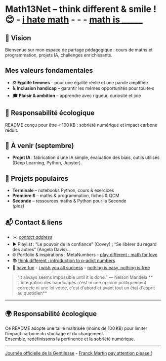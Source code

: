 # Math13Net – think different & smile ! 😊 - [i hate math](https://youtu.be/ytVneQUA5-c) - - - [math is _____](https://youtu.be/hB6bfw622fo)

## 🎯 Vision
Bienvenue sur mon espace de partage pédagogique : cours de maths et programmation, projets IA, challenges enrichissants.

## Mes valeurs fondamentales  
- **⚖️ Égalité femmes** – pour une égalité réelle et une parole amplifiée  
- **♿ Inclusion handicap** – garantir les mêmes opportunités pour tou·te·s  
- **🎓 Plaisir & ambition** – apprendre avec rigueur, curiosité et joie

## 🌱 Responsabilité écologique
README conçu pour être < 100 KB : sobriété numérique et impact carbone réduit.

## 📌 À venir (septembre)
- **Projet IA** : fabrication d’une IA simple, évaluation des biais, outils utilisés (Deep Learning, Python, Jupyter).

## 📁 Projets populaires
- **Terminale** – notebooks Python, cours & exercices  
- **Première S** – maths & programmation, fiches & QCM  
- **Seconde** – ressources maths & Python pour la Seconde  
*(pins)*

## 📬 Contact & liens
- ✉️ *[contact address](https://youtu.be/nq-dchJPXGA)*  
- ▶️ Playlist : “Le pouvoir de la confiance” (Covey) ; “Se libérer du regard des autres” (Angela Davis)…  
- 🌐 Portfolio & inspirations : MetaNumbers - [play different : math for love](https://mathforlove.com/)
- 📚 [think different : introduction to p-adict numbers](https://youtu.be/3gyHKCDq1YA?si=h53LGlX32wGySUCS)
- 🌱 [have fun](https://youtu.be/CwzjlmBLfrQ) - [i wish you all success](https://youtu.be/1bumPyvzCyo) - [nothing is easy, nothing is free](https://youtu.be/SSV2ynRScQA)

> “It always seems impossible until it is done.” — Nelson Mandela
> ** L'intégration des handicapés n'est ni une opinion politiquement correcte ni une loi votée, c'est d'abord et avant tout un état d'esprit au quotidien**  


---

## 🌍 Responsabilité écologique

Ce README adopte une taille maîtrisée (moins de 100 KB) pour limiter l’impact carbone du stockage et du chargement.  
Ensemble, redéfinissons la pertinence et la sobriété numérique.

---
[Journée officielle de la Gentilesse](https://www.journeedelagentillesse.ca/) - [Franck Martin](https://www.editions-eyrolles.com/auteurs/franck-martin)
[pay attention please !](https://youtu.be/4GEoTPQj91I?si=9idt9YRTsdtKO05v)


<!---
Math13Net/Math13Net is a ✨ special ✨ repository because its `README.md` (this file) appears on your GitHub profile.
You can click the Preview link to take a look at your changes.
--->



